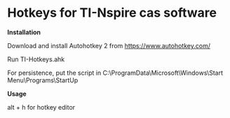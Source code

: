 
# Hotkeys for TI-Nspire cas software

**Installation**

Download and install Autohotkey 2 from https://www.autohotkey.com/

Run TI-Hotkeys.ahk

For persistence, put the script in C:\ProgramData\Microsoft\Windows\Start Menu\Programs\StartUp

**Usage**

alt + h for hotkey editor